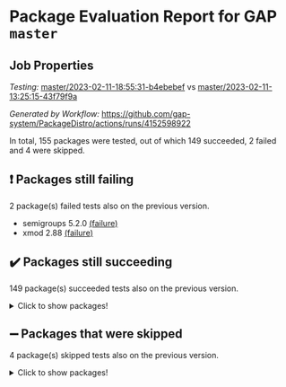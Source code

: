 # Package Evaluation Report for GAP `master`

## Job Properties

*Testing:* [master/2023-02-11-18:55:31-b4ebebef](https://github.com/gap-system/PackageDistro/blob/data/reports/master/2023-02-11-18:55:31-b4ebebef) vs [master/2023-02-11-13:25:15-43f79f9a](https://github.com/gap-system/PackageDistro/blob/data/reports/master/2023-02-11-13:25:15-43f79f9a)

*Generated by Workflow:* https://github.com/gap-system/PackageDistro/actions/runs/4152598922

In total, 155 packages were tested, out of which 149 succeeded, 2 failed and 4 were skipped.

## :exclamation: Packages still failing

2 package(s) failed tests also on the previous version.
- semigroups 5.2.0 [(failure)](https://github.com/gap-system/PackageDistro/actions/runs/4152598922/jobs/7183772886)
- xmod 2.88 [(failure)](https://github.com/gap-system/PackageDistro/actions/runs/4152598922/jobs/7183774025)

## :heavy_check_mark: Packages still succeeding

149 package(s) succeeded tests also on the previous version.
<details><summary>Click to show packages!</summary>

- 4ti2interface 2023.01-01 [(success)](https://github.com/gap-system/PackageDistro/actions/runs/4152598922/jobs/7183768048)
- ace 5.6.2 [(success)](https://github.com/gap-system/PackageDistro/actions/runs/4152598922/jobs/7183768081)
- aclib 1.3.2 [(success)](https://github.com/gap-system/PackageDistro/actions/runs/4152598922/jobs/7183768119)
- agt 0.3.1 [(success)](https://github.com/gap-system/PackageDistro/actions/runs/4152598922/jobs/7183768161)
- alnuth 3.2.1 [(success)](https://github.com/gap-system/PackageDistro/actions/runs/4152598922/jobs/7183768192)
- anupq 3.3.0 [(success)](https://github.com/gap-system/PackageDistro/actions/runs/4152598922/jobs/7183768222)
- atlasrep 2.1.6 [(success)](https://github.com/gap-system/PackageDistro/actions/runs/4152598922/jobs/7183768260)
- autodoc 2022.10.20 [(success)](https://github.com/gap-system/PackageDistro/actions/runs/4152598922/jobs/7183768298)
- automata 1.15 [(success)](https://github.com/gap-system/PackageDistro/actions/runs/4152598922/jobs/7183768324)
- automgrp 1.3.2 [(success)](https://github.com/gap-system/PackageDistro/actions/runs/4152598922/jobs/7183768366)
- autpgrp 1.11 [(success)](https://github.com/gap-system/PackageDistro/actions/runs/4152598922/jobs/7183768399)
- cap 2023.02-06 [(success)](https://github.com/gap-system/PackageDistro/actions/runs/4152598922/jobs/7183768431)
- caratinterface 2.3.4 [(success)](https://github.com/gap-system/PackageDistro/actions/runs/4152598922/jobs/7183768455)
- cddinterface 2022.11.01 [(success)](https://github.com/gap-system/PackageDistro/actions/runs/4152598922/jobs/7183768499)
- circle 1.6.5 [(success)](https://github.com/gap-system/PackageDistro/actions/runs/4152598922/jobs/7183768527)
- classicpres 1.22 [(success)](https://github.com/gap-system/PackageDistro/actions/runs/4152598922/jobs/7183768548)
- cohomolo 1.6.11 [(success)](https://github.com/gap-system/PackageDistro/actions/runs/4152598922/jobs/7183768583)
- congruence 1.2.4 [(success)](https://github.com/gap-system/PackageDistro/actions/runs/4152598922/jobs/7183768624)
- corelg 1.56 [(success)](https://github.com/gap-system/PackageDistro/actions/runs/4152598922/jobs/7183768651)
- crime 1.6 [(success)](https://github.com/gap-system/PackageDistro/actions/runs/4152598922/jobs/7183768703)
- crisp 1.4.6 [(success)](https://github.com/gap-system/PackageDistro/actions/runs/4152598922/jobs/7183768743)
- crypting 0.10.4 [(success)](https://github.com/gap-system/PackageDistro/actions/runs/4152598922/jobs/7183768790)
- cryst 4.1.25 [(success)](https://github.com/gap-system/PackageDistro/actions/runs/4152598922/jobs/7183768824)
- crystcat 1.1.10 [(success)](https://github.com/gap-system/PackageDistro/actions/runs/4152598922/jobs/7183768856)
- ctbllib 1.3.4 [(success)](https://github.com/gap-system/PackageDistro/actions/runs/4152598922/jobs/7183768897)
- cubefree 1.19 [(success)](https://github.com/gap-system/PackageDistro/actions/runs/4152598922/jobs/7183768946)
- curlinterface 2.3.1 [(success)](https://github.com/gap-system/PackageDistro/actions/runs/4152598922/jobs/7183768998)
- cvec 2.7.6 [(success)](https://github.com/gap-system/PackageDistro/actions/runs/4152598922/jobs/7183769042)
- datastructures 0.3.0 [(success)](https://github.com/gap-system/PackageDistro/actions/runs/4152598922/jobs/7183769084)
- deepthought 1.0.6 [(success)](https://github.com/gap-system/PackageDistro/actions/runs/4152598922/jobs/7183769132)
- design 1.7 [(success)](https://github.com/gap-system/PackageDistro/actions/runs/4152598922/jobs/7183769172)
- difsets 2.3.1 [(success)](https://github.com/gap-system/PackageDistro/actions/runs/4152598922/jobs/7183769214)
- digraphs 1.6.1 [(success)](https://github.com/gap-system/PackageDistro/actions/runs/4152598922/jobs/7183769251)
- edim 1.3.6 [(success)](https://github.com/gap-system/PackageDistro/actions/runs/4152598922/jobs/7183769296)
- example 4.3.3 [(success)](https://github.com/gap-system/PackageDistro/actions/runs/4152598922/jobs/7183769346)
- examplesforhomalg 2022.11-01 [(success)](https://github.com/gap-system/PackageDistro/actions/runs/4152598922/jobs/7183769381)
- factint 1.6.3 [(success)](https://github.com/gap-system/PackageDistro/actions/runs/4152598922/jobs/7183769429)
- ferret 1.0.9 [(success)](https://github.com/gap-system/PackageDistro/actions/runs/4152598922/jobs/7183769458)
- fga 1.4.0 [(success)](https://github.com/gap-system/PackageDistro/actions/runs/4152598922/jobs/7183769485)
- fining 1.5.5 [(success)](https://github.com/gap-system/PackageDistro/actions/runs/4152598922/jobs/7183769523)
- float 1.0.3 [(success)](https://github.com/gap-system/PackageDistro/actions/runs/4152598922/jobs/7183769550)
- format 1.4.3 [(success)](https://github.com/gap-system/PackageDistro/actions/runs/4152598922/jobs/7183769586)
- forms 1.2.9 [(success)](https://github.com/gap-system/PackageDistro/actions/runs/4152598922/jobs/7183769625)
- fplsa 1.2.6 [(success)](https://github.com/gap-system/PackageDistro/actions/runs/4152598922/jobs/7183769672)
- fr 2.4.12 [(success)](https://github.com/gap-system/PackageDistro/actions/runs/4152598922/jobs/7183769696)
- francy 1.2.5 [(success)](https://github.com/gap-system/PackageDistro/actions/runs/4152598922/jobs/7183769734)
- fwtree 1.3 [(success)](https://github.com/gap-system/PackageDistro/actions/runs/4152598922/jobs/7183769774)
- gapdoc 1.6.6 [(success)](https://github.com/gap-system/PackageDistro/actions/runs/4152598922/jobs/7183769804)
- gauss 2023.01-01 [(success)](https://github.com/gap-system/PackageDistro/actions/runs/4152598922/jobs/7183769847)
- gaussforhomalg 2022.08-03 [(success)](https://github.com/gap-system/PackageDistro/actions/runs/4152598922/jobs/7183769894)
- gbnp 1.0.5 [(success)](https://github.com/gap-system/PackageDistro/actions/runs/4152598922/jobs/7183769935)
- generalizedmorphismsforcap 2023.01-01 [(success)](https://github.com/gap-system/PackageDistro/actions/runs/4152598922/jobs/7183769965)
- genss 1.6.8 [(success)](https://github.com/gap-system/PackageDistro/actions/runs/4152598922/jobs/7183770003)
- gradedmodules 2022.09-02 [(success)](https://github.com/gap-system/PackageDistro/actions/runs/4152598922/jobs/7183770070)
- gradedringforhomalg 2022.11-01 [(success)](https://github.com/gap-system/PackageDistro/actions/runs/4152598922/jobs/7183770109)
- grape 4.9.0 [(success)](https://github.com/gap-system/PackageDistro/actions/runs/4152598922/jobs/7183770157)
- groupoids 1.73 [(success)](https://github.com/gap-system/PackageDistro/actions/runs/4152598922/jobs/7183770200)
- grpconst 2.6.4 [(success)](https://github.com/gap-system/PackageDistro/actions/runs/4152598922/jobs/7183770235)
- guarana 0.96.3 [(success)](https://github.com/gap-system/PackageDistro/actions/runs/4152598922/jobs/7183770278)
- guava 3.18 [(success)](https://github.com/gap-system/PackageDistro/actions/runs/4152598922/jobs/7183770300)
- hap 1.52 [(success)](https://github.com/gap-system/PackageDistro/actions/runs/4152598922/jobs/7183770343)
- hapcryst 0.1.15 [(success)](https://github.com/gap-system/PackageDistro/actions/runs/4152598922/jobs/7183770377)
- hecke 1.5.3 [(success)](https://github.com/gap-system/PackageDistro/actions/runs/4152598922/jobs/7183770420)
- help 3.5 [(success)](https://github.com/gap-system/PackageDistro/actions/runs/4152598922/jobs/7183770453)
- homalg 2022.12-02 [(success)](https://github.com/gap-system/PackageDistro/actions/runs/4152598922/jobs/7183770489)
- homalgtocas 2022.11-02 [(success)](https://github.com/gap-system/PackageDistro/actions/runs/4152598922/jobs/7183770526)
- idrel 2.45 [(success)](https://github.com/gap-system/PackageDistro/actions/runs/4152598922/jobs/7183770574)
- images 1.3.1 [(success)](https://github.com/gap-system/PackageDistro/actions/runs/4152598922/jobs/7183770616)
- intpic 0.3.0 [(success)](https://github.com/gap-system/PackageDistro/actions/runs/4152598922/jobs/7183770649)
- io 4.8.1 [(success)](https://github.com/gap-system/PackageDistro/actions/runs/4152598922/jobs/7183770691)
- io_forhomalg 2022.11-01 [(success)](https://github.com/gap-system/PackageDistro/actions/runs/4152598922/jobs/7183770733)
- irredsol 1.4.4 [(success)](https://github.com/gap-system/PackageDistro/actions/runs/4152598922/jobs/7183770790)
- json 2.1.1 [(success)](https://github.com/gap-system/PackageDistro/actions/runs/4152598922/jobs/7183770840)
- jupyterkernel 1.4.1 [(success)](https://github.com/gap-system/PackageDistro/actions/runs/4152598922/jobs/7183770890)
- jupyterviz 1.5.6 [(success)](https://github.com/gap-system/PackageDistro/actions/runs/4152598922/jobs/7183770930)
- kan 1.35 [(success)](https://github.com/gap-system/PackageDistro/actions/runs/4152598922/jobs/7183770971)
- kbmag 1.5.11 [(success)](https://github.com/gap-system/PackageDistro/actions/runs/4152598922/jobs/7183771015)
- laguna 3.9.5 [(success)](https://github.com/gap-system/PackageDistro/actions/runs/4152598922/jobs/7183771061)
- liealgdb 2.2.1 [(success)](https://github.com/gap-system/PackageDistro/actions/runs/4152598922/jobs/7183771098)
- liepring 2.8 [(success)](https://github.com/gap-system/PackageDistro/actions/runs/4152598922/jobs/7183771131)
- liering 2.4.2 [(success)](https://github.com/gap-system/PackageDistro/actions/runs/4152598922/jobs/7183771176)
- linearalgebraforcap 2023.02-02 [(success)](https://github.com/gap-system/PackageDistro/actions/runs/4152598922/jobs/7183771211)
- localizeringforhomalg 2022.11-01 [(success)](https://github.com/gap-system/PackageDistro/actions/runs/4152598922/jobs/7183771254)
- loops 3.4.3 [(success)](https://github.com/gap-system/PackageDistro/actions/runs/4152598922/jobs/7183771295)
- lpres 1.0.3 [(success)](https://github.com/gap-system/PackageDistro/actions/runs/4152598922/jobs/7183771328)
- majoranaalgebras 1.5.1 [(success)](https://github.com/gap-system/PackageDistro/actions/runs/4152598922/jobs/7183771363)
- mapclass 1.4.6 [(success)](https://github.com/gap-system/PackageDistro/actions/runs/4152598922/jobs/7183771415)
- matgrp 0.70 [(success)](https://github.com/gap-system/PackageDistro/actions/runs/4152598922/jobs/7183771454)
- matricesforhomalg 2023.01-01 [(success)](https://github.com/gap-system/PackageDistro/actions/runs/4152598922/jobs/7183771491)
- modisom 2.5.3 [(success)](https://github.com/gap-system/PackageDistro/actions/runs/4152598922/jobs/7183771517)
- modulepresentationsforcap 2022.12-01 [(success)](https://github.com/gap-system/PackageDistro/actions/runs/4152598922/jobs/7183771541)
- modules 2022.11-01 [(success)](https://github.com/gap-system/PackageDistro/actions/runs/4152598922/jobs/7183771571)
- monoidalcategories 2023.02-03 [(success)](https://github.com/gap-system/PackageDistro/actions/runs/4152598922/jobs/7183771626)
- nconvex 2022.09-01 [(success)](https://github.com/gap-system/PackageDistro/actions/runs/4152598922/jobs/7183771666)
- nilmat 1.4.2 [(success)](https://github.com/gap-system/PackageDistro/actions/runs/4152598922/jobs/7183771707)
- nock 1.5 [(success)](https://github.com/gap-system/PackageDistro/actions/runs/4152598922/jobs/7183771751)
- normalizinterface 1.3.5 [(success)](https://github.com/gap-system/PackageDistro/actions/runs/4152598922/jobs/7183771803)
- nq 2.5.9 [(success)](https://github.com/gap-system/PackageDistro/actions/runs/4152598922/jobs/7183771858)
- numericalsgps 1.3.1 [(success)](https://github.com/gap-system/PackageDistro/actions/runs/4152598922/jobs/7183771884)
- openmath 11.5.2 [(success)](https://github.com/gap-system/PackageDistro/actions/runs/4152598922/jobs/7183771928)
- orb 4.9.0 [(success)](https://github.com/gap-system/PackageDistro/actions/runs/4152598922/jobs/7183771962)
- packagemanager 1.4.0 [(success)](https://github.com/gap-system/PackageDistro/actions/runs/4152598922/jobs/7183772004)
- patternclass 2.4.3 [(success)](https://github.com/gap-system/PackageDistro/actions/runs/4152598922/jobs/7183772049)
- permut 2.0.4 [(success)](https://github.com/gap-system/PackageDistro/actions/runs/4152598922/jobs/7183772097)
- polenta 1.3.10 [(success)](https://github.com/gap-system/PackageDistro/actions/runs/4152598922/jobs/7183772142)
- polymaking 0.8.6 [(success)](https://github.com/gap-system/PackageDistro/actions/runs/4152598922/jobs/7183772183)
- primgrp 3.4.3 [(success)](https://github.com/gap-system/PackageDistro/actions/runs/4152598922/jobs/7183772225)
- profiling 2.5.2 [(success)](https://github.com/gap-system/PackageDistro/actions/runs/4152598922/jobs/7183772268)
- qpa 1.34 [(success)](https://github.com/gap-system/PackageDistro/actions/runs/4152598922/jobs/7183772315)
- quagroup 1.8.3 [(success)](https://github.com/gap-system/PackageDistro/actions/runs/4152598922/jobs/7183772350)
- radiroot 2.9 [(success)](https://github.com/gap-system/PackageDistro/actions/runs/4152598922/jobs/7183772398)
- rcwa 4.7.1 [(success)](https://github.com/gap-system/PackageDistro/actions/runs/4152598922/jobs/7183772442)
- rds 1.8 [(success)](https://github.com/gap-system/PackageDistro/actions/runs/4152598922/jobs/7183772488)
- recog 1.4.2 [(success)](https://github.com/gap-system/PackageDistro/actions/runs/4152598922/jobs/7183772541)
- repndecomp 1.3.0 [(success)](https://github.com/gap-system/PackageDistro/actions/runs/4152598922/jobs/7183772592)
- repsn 3.1.0 [(success)](https://github.com/gap-system/PackageDistro/actions/runs/4152598922/jobs/7183772647)
- resclasses 4.7.3 [(success)](https://github.com/gap-system/PackageDistro/actions/runs/4152598922/jobs/7183772694)
- ringsforhomalg 2023.02-01 [(success)](https://github.com/gap-system/PackageDistro/actions/runs/4152598922/jobs/7183772747)
- sco 2022.09-01 [(success)](https://github.com/gap-system/PackageDistro/actions/runs/4152598922/jobs/7183772790)
- scscp 2.4.0 [(success)](https://github.com/gap-system/PackageDistro/actions/runs/4152598922/jobs/7183772835)
- sglppow 2.3 [(success)](https://github.com/gap-system/PackageDistro/actions/runs/4152598922/jobs/7183772925)
- sgpviz 0.999.5 [(success)](https://github.com/gap-system/PackageDistro/actions/runs/4152598922/jobs/7183772972)
- simpcomp 2.1.14 [(success)](https://github.com/gap-system/PackageDistro/actions/runs/4152598922/jobs/7183773026)
- singular 2023.02.09 [(success)](https://github.com/gap-system/PackageDistro/actions/runs/4152598922/jobs/7183773058)
- sl2reps 1.1 [(success)](https://github.com/gap-system/PackageDistro/actions/runs/4152598922/jobs/7183773092)
- sla 1.5.3 [(success)](https://github.com/gap-system/PackageDistro/actions/runs/4152598922/jobs/7183773130)
- smallgrp 1.5.2 [(success)](https://github.com/gap-system/PackageDistro/actions/runs/4152598922/jobs/7183773165)
- smallsemi 0.6.13 [(success)](https://github.com/gap-system/PackageDistro/actions/runs/4152598922/jobs/7183773207)
- sonata 2.9.6 [(success)](https://github.com/gap-system/PackageDistro/actions/runs/4152598922/jobs/7183773239)
- sophus 1.27 [(success)](https://github.com/gap-system/PackageDistro/actions/runs/4152598922/jobs/7183773290)
- spinsym 1.5.2 [(success)](https://github.com/gap-system/PackageDistro/actions/runs/4152598922/jobs/7183773326)
- standardff 0.9.4 [(success)](https://github.com/gap-system/PackageDistro/actions/runs/4152598922/jobs/7183773398)
- symbcompcc 1.3.2 [(success)](https://github.com/gap-system/PackageDistro/actions/runs/4152598922/jobs/7183773441)
- thelma 1.3 [(success)](https://github.com/gap-system/PackageDistro/actions/runs/4152598922/jobs/7183773477)
- tomlib 1.2.9 [(success)](https://github.com/gap-system/PackageDistro/actions/runs/4152598922/jobs/7183773518)
- toolsforhomalg 2023.01-01 [(success)](https://github.com/gap-system/PackageDistro/actions/runs/4152598922/jobs/7183773564)
- toric 1.9.5 [(success)](https://github.com/gap-system/PackageDistro/actions/runs/4152598922/jobs/7183773594)
- toricvarieties 2022.07.13 [(success)](https://github.com/gap-system/PackageDistro/actions/runs/4152598922/jobs/7183773642)
- transgrp 3.6.3 [(success)](https://github.com/gap-system/PackageDistro/actions/runs/4152598922/jobs/7183773676)
- ugaly 4.0.3 [(success)](https://github.com/gap-system/PackageDistro/actions/runs/4152598922/jobs/7183773714)
- unipot 1.5 [(success)](https://github.com/gap-system/PackageDistro/actions/runs/4152598922/jobs/7183773759)
- unitlib 4.1.0 [(success)](https://github.com/gap-system/PackageDistro/actions/runs/4152598922/jobs/7183773796)
- utils 0.82 [(success)](https://github.com/gap-system/PackageDistro/actions/runs/4152598922/jobs/7183773828)
- uuid 0.7 [(success)](https://github.com/gap-system/PackageDistro/actions/runs/4152598922/jobs/7183773877)
- walrus 0.9991 [(success)](https://github.com/gap-system/PackageDistro/actions/runs/4152598922/jobs/7183773926)
- wedderga 4.10.2 [(success)](https://github.com/gap-system/PackageDistro/actions/runs/4152598922/jobs/7183773974)
- xmodalg 1.23 [(success)](https://github.com/gap-system/PackageDistro/actions/runs/4152598922/jobs/7183774062)
- yangbaxter 0.10.2 [(success)](https://github.com/gap-system/PackageDistro/actions/runs/4152598922/jobs/7183774104)
- zeromqinterface 0.14 [(success)](https://github.com/gap-system/PackageDistro/actions/runs/4152598922/jobs/7183774150)
</details>

## :heavy_minus_sign: Packages that were skipped

4 package(s) skipped tests also on the previous version.
<details><summary>Click to show packages!</summary>

- browse 1.8.20 [(skipped)](https://github.com/gap-system/PackageDistro/actions/runs/4152598922/jobs/7183668337)
- itc 1.5.1 [(skipped)](https://github.com/gap-system/PackageDistro/actions/runs/4152598922/jobs/7183668337)
- polycyclic 2.16 [(skipped)](https://github.com/gap-system/PackageDistro/actions/runs/4152598922/jobs/7183668337)
- xgap 4.31 [(skipped)](https://github.com/gap-system/PackageDistro/actions/runs/4152598922/jobs/7183668337)
</details>

